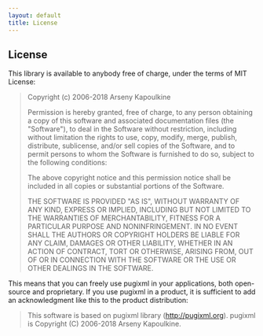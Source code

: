 ```yaml
---
layout: default
title: License
---
```


## License

This library is available to anybody free of charge, under the terms of MIT License:

> Copyright (c) 2006-2018 Arseny Kapoulkine
>
> Permission is hereby granted, free of charge, to any person obtaining a copy of this software and associated documentation files (the "Software"), to deal in the Software without restriction, including without limitation the rights to use, copy, modify, merge, publish, distribute, sublicense, and/or sell copies of the Software, and to permit persons to whom the Software is furnished to do so, subject to the following conditions:
>
> The above copyright notice and this permission notice shall be included in all copies or substantial portions of the Software.
>
> THE SOFTWARE IS PROVIDED "AS IS", WITHOUT WARRANTY OF ANY KIND, EXPRESS OR IMPLIED, INCLUDING BUT NOT LIMITED TO THE WARRANTIES OF MERCHANTABILITY, FITNESS FOR A PARTICULAR PURPOSE AND NONINFRINGEMENT. IN NO EVENT SHALL THE AUTHORS OR COPYRIGHT HOLDERS BE LIABLE FOR ANY CLAIM, DAMAGES OR OTHER LIABILITY, WHETHER IN AN ACTION OF CONTRACT, TORT OR OTHERWISE, ARISING FROM, OUT OF OR IN CONNECTION WITH THE SOFTWARE OR THE USE OR OTHER DEALINGS IN THE SOFTWARE.

This means that you can freely use pugixml in your applications, both open-source and proprietary. If you use pugixml in a product, it is sufficient to add an acknowledgment like this to the product distribution:

> This software is based on pugixml library (http://pugixml.org).
> pugixml is Copyright (C) 2006-2018 Arseny Kapoulkine.
